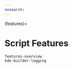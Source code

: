 ```yaml
---
nosearch:
---
```


(features)=
# Script Features

```{toctree}
features-overview
kde-builder-logging
```
